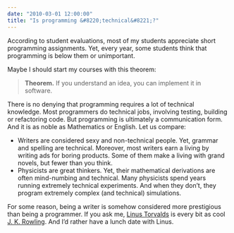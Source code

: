 ```yaml
---
date: "2010-03-01 12:00:00"
title: "Is programming &#8220;technical&#8221;?"
---
```




According to student evaluations, most of my students appreciate short programming assignments. Yet, every year, some students think that programming is below them or unimportant.

Maybe I should start my courses with this theorem:

> __Theorem.__ If you understand an idea, you can implement it in software.


There is no denying that programming requires a lot of technical knowledge. Most programmers do technical jobs, involving testing, building or refactoring code. But programming is ultimately a communication form. And it is as noble as Mathematics or English. Let us compare:

- Writers are considered sexy and non-technical people. Yet, grammar and spelling are technical. Moreover, most writers earn a living by writing ads for boring products. Some of them make a living with grand novels, but fewer than you think.
- Physicists are great thinkers. Yet, their mathematical derivations are often mind-numbing and technical. Many physicists spend years running extremely technical experiments. And when they don&rsquo;t, they program extremely complex (and technical) simulations.


For some reason, being a writer is somehow considered more prestigious than being a programmer. If you ask me, [Linus Torvalds](https://en.wikipedia.org/wiki/Linus_Torvalds) is every bit as cool [J. K. Rowling](https://en.wikipedia.org/wiki/J._K._Rowling). And I&rsquo;d rather have a lunch date with Linus.

